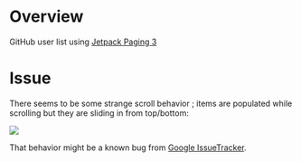 # Overview

GitHub user list using [Jetpack Paging 3](https://developer.android.com/topic/libraries/architecture/paging/v3-overview)


# Issue 

There seems to be some strange scroll behavior ; items are populated while scrolling but they are sliding in from top/bottom:

<img src=".mov/scroll_behavior.gif" />

That behavior might be a known bug from [Google IssueTracker](https://issuetracker.google.com/issues/235319241).


